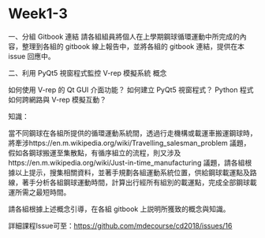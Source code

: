 # Week1-3

一、分組 Gitbook 連結
請各組組員將個人在上學期鋼球循環運動中所完成的內容，整理到各組的 gitbook 線上報告中，並將各組的 gitbook 連結，提供在本 issue 回應中。

二、利用 PyQt5 視窗程式監控 V-rep 模擬系統
概念

如何使用 V-rep 的 Qt GUI 介面功能？
如何建立 PyQt5 視窗程式？
Python 程式如何跨網路與 V-rep 模擬互動？

知識：

當不同鋼球在各組所提供的循環運動系統間，透過行走機構或載運車搬運鋼球時，將牽涉https://en.m.wikipedia.org/wiki/Travelling_salesman_problem 議題，假如各鋼球搬運至集散點，有循序組立的流程，則又涉及https://en.m.wikipedia.org/wiki/Just-in-time_manufacturing 議題，請各組根據以上提示，搜集相關資料，並著手規劃各組運動系統位置，供給鋼球載運點及路線，著手分析各組鋼球運動時間，計算出行經所有組別的載運點，完成全部鋼球載運所需之最短時間。

請各組根據上述概念引導，在各組 gitbook 上説明所獲致的概念與知識。

詳細課程Issue可至：https://github.com/mdecourse/cd2018/issues/16​
